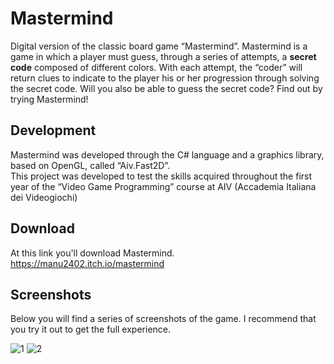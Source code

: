 # Mastermind

Digital version of the classic board game “Mastermind”. 
Mastermind is a game in which a player must guess, through a series of attempts, a <b>secret code</b> composed of different colors. With each attempt, the “coder” will return clues to indicate to the player his or her progression through solving the secret code. Will you also be able to guess the secret code? Find out by trying Mastermind!

## Development
Mastermind was developed through the C# language and a graphics library, based on OpenGL, called “Aiv.Fast2D”. <br>
This project was developed to test the skills acquired throughout the first year of the “Video Game Programming” course at AIV (Accademia Italiana dei Videogiochi)

## Download
At this link you'll download Mastermind. <br>
https://manu2402.itch.io/mastermind

## Screenshots
Below you will find a series of screenshots of the game. I recommend that you try it out to get the full experience.

![1](https://github.com/user-attachments/assets/e3525724-13c1-4923-b714-6b675bca65db)
![2](https://github.com/user-attachments/assets/ec460ef9-0205-4cdf-8213-c02555586366)


